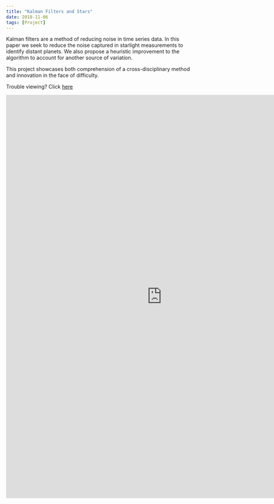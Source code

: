 ```yaml
---
title: "Kalman Filters and Stars"
date: 2018-11-06
tags: [Project]
---
```


Kalman filters are a method of reducing noise in time series data. In this paper we seek to reduce the noise captured in starlight measurements to identify distant planets. We also propose a heuristic improvement to the algorithm to account for another source of variation.

This project showcases both comprehension of a cross-disciplinary method and innovation in the face of difficulty.

Trouble viewing? Click [here](https://wzhorton.github.io/portfolio/paper_kalman.pdf)

<embed src="https://wzhorton.github.io/portfolio/paper_kalman.pdf#zoom=95" width="850" height="1100"  type="application/pdf" />